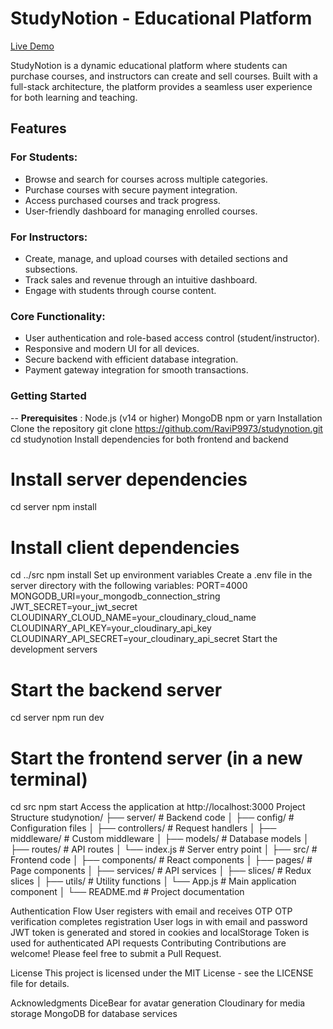 # StudyNotion - Educational Platform

[Live Demo](https://study-notion-frontend-seven-chi.vercel.app/)

StudyNotion is a dynamic educational platform where students can purchase courses, and instructors can create and sell courses. Built with a full-stack architecture, the platform provides a seamless user experience for both learning and teaching.

## Features

### For Students:
- Browse and search for courses across multiple categories.
- Purchase courses with secure payment integration.
- Access purchased courses and track progress.
- User-friendly dashboard for managing enrolled courses.

### For Instructors:
- Create, manage, and upload courses with detailed sections and subsections.
- Track sales and revenue through an intuitive dashboard.
- Engage with students through course content.

### Core Functionality:
- User authentication and role-based access control (student/instructor).
- Responsive and modern UI for all devices.
- Secure backend with efficient database integration.
- Payment gateway integration for smooth transactions.


### Getting Started
-- **Prerequisites** :
Node.js (v14 or higher)
MongoDB
npm or yarn
Installation
Clone the repository
git clone https://github.com/RaviP9973/studynotion.git
cd studynotion
Install dependencies for both frontend and backend
# Install server dependencies
cd server
npm install

# Install client dependencies
cd ../src
npm install
Set up environment variables Create a .env file in the server directory with the following variables:
PORT=4000
MONGODB_URI=your_mongodb_connection_string
JWT_SECRET=your_jwt_secret
CLOUDINARY_CLOUD_NAME=your_cloudinary_cloud_name
CLOUDINARY_API_KEY=your_cloudinary_api_key
CLOUDINARY_API_SECRET=your_cloudinary_api_secret
Start the development servers
# Start the backend server
cd server
npm run dev

# Start the frontend server (in a new terminal)
cd src
npm start
Access the application at http://localhost:3000
Project Structure
studynotion/
├── server/                 # Backend code
│   ├── config/             # Configuration files
│   ├── controllers/        # Request handlers
│   ├── middleware/         # Custom middleware
│   ├── models/             # Database models
│   ├── routes/             # API routes
│   └── index.js            # Server entry point
│
├── src/                    # Frontend code
│   ├── components/         # React components
│   ├── pages/              # Page components
│   ├── services/           # API services
│   ├── slices/             # Redux slices
│   ├── utils/              # Utility functions
│   └── App.js              # Main application component
│
└── README.md               # Project documentation

Authentication Flow
User registers with email and receives OTP
OTP verification completes registration
User logs in with email and password
JWT token is generated and stored in cookies and localStorage
Token is used for authenticated API requests
Contributing
Contributions are welcome! Please feel free to submit a Pull Request.

License
This project is licensed under the MIT License - see the LICENSE file for details.

Acknowledgments
DiceBear for avatar generation
Cloudinary for media storage
MongoDB for database services
